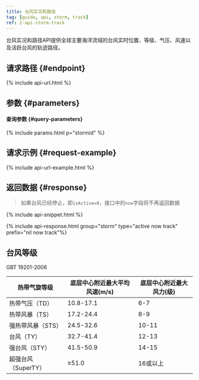 ```yaml
---
title: 台风实况和路径
tag: [guide, api, storm, track]
ref: 2-api-storm-track
---
```


台风实况和路径API提供全球主要海洋流域的台风实时位置、等级、气压、风速以及活跃台风的轨迹路径。

## 请求路径 {#endpoint}

{% include api-url.html %}

## 参数 {#parameters}

#### 查询参数 {#query-parameters}

{% include params.html p="stormid" %}

## 请求示例 {#request-example}

{% include api-url-example.html %}

## 返回数据 {#response}

> 如果台风已经停止，即`isActive=0`，接口中的`now`字段将不再返回数据

{% include api-snippet.html %}

{% include api-response.html group="storm" type="active now track"  prefix="nil now track"%}

## 台风等级

GBT 19201-2006

| 热带气旋等级        | 底层中心附近最大平均风速(m/s) | 底层中心附近最大风力(级) |
| ------------------- | ----------------------------- | ------------------------ |
| 热带气压（TD）      | 10.8-17.1                     | 6-7                      |
| 热带风暴（TS）      | 17.2-24.4                     | 8-9                      |
| 强热带风暴（STS）   | 24.5-32.6                     | 10-11                    |
| 台风（TY）          | 32.7-41.4                     | 12-13                    |
| 强台风（STY）       | 41.5-50.9                     | 14-15                    |
| 超强台风（SuperTY） | ≥51.0                         | 16或以上                 |
